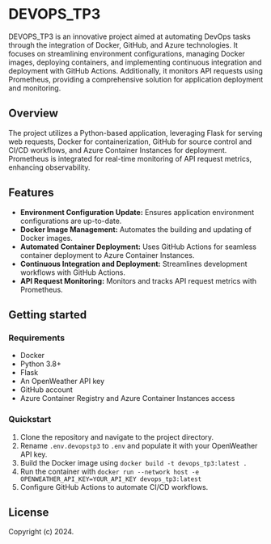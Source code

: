# DEVOPS_TP3

DEVOPS_TP3 is an innovative project aimed at automating DevOps tasks through the integration of Docker, GitHub, and Azure technologies. It focuses on streamlining environment configurations, managing Docker images, deploying containers, and implementing continuous integration and deployment with GitHub Actions. Additionally, it monitors API requests using Prometheus, providing a comprehensive solution for application deployment and monitoring.

## Overview

The project utilizes a Python-based application, leveraging Flask for serving web requests, Docker for containerization, GitHub for source control and CI/CD workflows, and Azure Container Instances for deployment. Prometheus is integrated for real-time monitoring of API request metrics, enhancing observability.

## Features

- **Environment Configuration Update:** Ensures application environment configurations are up-to-date.
- **Docker Image Management:** Automates the building and updating of Docker images.
- **Automated Container Deployment:** Uses GitHub Actions for seamless container deployment to Azure Container Instances.
- **Continuous Integration and Deployment:** Streamlines development workflows with GitHub Actions.
- **API Request Monitoring:** Monitors and tracks API request metrics with Prometheus.

## Getting started

### Requirements

- Docker
- Python 3.8+
- Flask
- An OpenWeather API key
- GitHub account
- Azure Container Registry and Azure Container Instances access

### Quickstart

1. Clone the repository and navigate to the project directory.
2. Rename `.env.devopstp3` to `.env` and populate it with your OpenWeather API key.
3. Build the Docker image using `docker build -t devops_tp3:latest .`
4. Run the container with `docker run --network host -e OPENWEATHER_API_KEY=YOUR_API_KEY devops_tp3:latest`
5. Configure GitHub Actions to automate CI/CD workflows.

## License

Copyright (c) 2024.